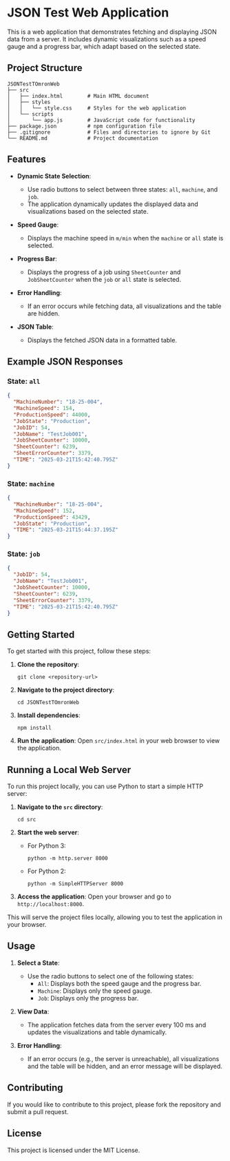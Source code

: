 # JSON Test Web Application

This is a web application that demonstrates fetching and displaying JSON data from a server. It includes dynamic visualizations such as a speed gauge and a progress bar, which adapt based on the selected state.

## Project Structure

```
JSONTestTOmronWeb
├── src
│   ├── index.html        # Main HTML document
│   ├── styles
│   │   └── style.css     # Styles for the web application
│   └── scripts
│       └── app.js        # JavaScript code for functionality
├── package.json          # npm configuration file
├── .gitignore            # Files and directories to ignore by Git
└── README.md             # Project documentation
```

## Features

- **Dynamic State Selection**:
  - Use radio buttons to select between three states: `all`, `machine`, and `job`.
  - The application dynamically updates the displayed data and visualizations based on the selected state.

- **Speed Gauge**:
  - Displays the machine speed in `m/min` when the `machine` or `all` state is selected.

- **Progress Bar**:
  - Displays the progress of a job using `SheetCounter` and `JobSheetCounter` when the `job` or `all` state is selected.

- **Error Handling**:
  - If an error occurs while fetching data, all visualizations and the table are hidden.

- **JSON Table**:
  - Displays the fetched JSON data in a formatted table.

## Example JSON Responses

### State: `all`
```json
{
  "MachineNumber": "18-25-004",
  "MachineSpeed": 154,
  "ProductionSpeed": 44000,
  "JobState": "Production",
  "JobID": 54,
  "JobName": "TestJob001",
  "JobSheetCounter": 10000,
  "SheetCounter": 6239,
  "SheetErrorCounter": 3379,
  "TIME": "2025-03-21T15:42:40.795Z"
}
```

### State: `machine`
```json
{
  "MachineNumber": "18-25-004",
  "MachineSpeed": 152,
  "ProductionSpeed": 43429,
  "JobState": "Production",
  "TIME": "2025-03-21T15:44:37.195Z"
}
```

### State: `job`
```json
{
  "JobID": 54,
  "JobName": "TestJob001",
  "JobSheetCounter": 10000,
  "SheetCounter": 6239,
  "SheetErrorCounter": 3379,
  "TIME": "2025-03-21T15:42:40.795Z"
}
```

## Getting Started

To get started with this project, follow these steps:

1. **Clone the repository**:
   ```
   git clone <repository-url>
   ```

2. **Navigate to the project directory**:
   ```
   cd JSONTestTOmronWeb
   ```

3. **Install dependencies**:
   ```
   npm install
   ```

4. **Run the application**:
   Open `src/index.html` in your web browser to view the application.

## Running a Local Web Server

To run this project locally, you can use Python to start a simple HTTP server:

1. **Navigate to the `src` directory**:
   ```
   cd src
   ```

2. **Start the web server**:
   - For Python 3:
     ```
     python -m http.server 8000
     ```
   - For Python 2:
     ```
     python -m SimpleHTTPServer 8000
     ```

3. **Access the application**:
   Open your browser and go to `http://localhost:8000`.

This will serve the project files locally, allowing you to test the application in your browser.

## Usage

1. **Select a State**:
   - Use the radio buttons to select one of the following states:
     - `All`: Displays both the speed gauge and the progress bar.
     - `Machine`: Displays only the speed gauge.
     - `Job`: Displays only the progress bar.

2. **View Data**:
   - The application fetches data from the server every 100 ms and updates the visualizations and table dynamically.

3. **Error Handling**:
   - If an error occurs (e.g., the server is unreachable), all visualizations and the table will be hidden, and an error message will be displayed.

## Contributing

If you would like to contribute to this project, please fork the repository and submit a pull request.

## License

This project is licensed under the MIT License.